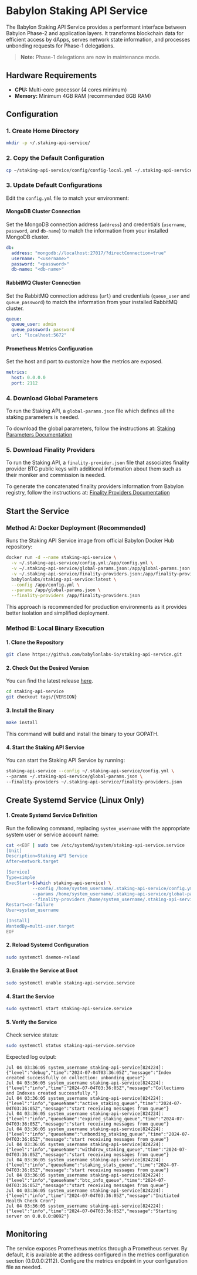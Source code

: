 # Babylon Staking API Service

The Babylon Staking API Service provides a performant interface between Babylon
Phase-2 and application layers. It transforms blockchain data for efficient
access by dApps, serves network state information, and processes unbonding
requests for Phase-1 delegations.

> **Note:** Phase-1 delegations are now in maintenance mode.

## Hardware Requirements

- **CPU:** Multi-core processor (4 cores minimum)
- **Memory:** Minimum 4GB RAM (recommended 8GB RAM)

## Configuration

### 1. Create Home Directory
```bash
mkdir -p ~/.staking-api-service/
```

### 2. Copy the Default Configuration
```bash
cp ~/staking-api-service/config/config-local.yml ~/.staking-api-service/config.yml
```

### 3. Update Default Configurations

Edit the `config.yml` file to match your environment:

#### MongoDB Cluster Connection
Set the MongoDB connection address (`address`) and credentials (`username`,
`password`, and `db-name`) to match the information from your installed MongoDB
cluster.

```yaml
db:
  address: "mongodb://localhost:27017/?directConnection=true"
  username: "<username>"
  password: "<password>"
  db-name: "<db-name>"
```

#### RabbitMQ Cluster Connection
Set the RabbitMQ connection address (`url`) and credentials (`queue_user` and
`queue_password`) to match the information from your installed RabbitMQ cluster.

```yaml
queue:
  queue_user: admin
  queue_password: password
  url: "localhost:5672"
```

#### Prometheus Metrics Configuration
Set the host and port to customize how the metrics are exposed.

```yaml
metrics:
  host: 0.0.0.0
  port: 2112
```

### 4. Download Global Parameters

To run the Staking API, a `global-params.json` file which defines all the
staking parameters is needed.

To download the global parameters, follow the instructions at:
[Staking Parameters Documentation](https://docs.babylonlabs.io/docs/user-guides/bitcoin-staking-phase1/backend-deployment/global-params#staking-parameters)

### 5. Download Finality Providers

To run the Staking API, a `finality-provider.json` file that associates finality
provider BTC public keys with additional information about them such as their
moniker and commission is needed.

To generate the concatenated finality providers information from Babylon
registry, follow the instructions at:
[Finality Providers Documentation](https://docs.babylonlabs.io/docs/user-guides/bitcoin-staking-phase1/backend-deployment/global-params#22-generating-concatenated-finality-provider-information)

## Start the Service

### Method A: Docker Deployment (Recommended)

Runs the Staking API Service image from official Babylon Docker Hub repository:

```bash
docker run -d --name staking-api-service \
  -v ~/.staking-api-service/config.yml:/app/config.yml \
  -v ~/.staking-api-service/global-params.json:/app/global-params.json \
  -v ~/.staking-api-service/finality-providers.json:/app/finality-providers.json \
  babylonlabs/staking-api-service:latest \
  --config /app/config.yml \
  --params /app/global-params.json \
  --finality-providers /app/finality-providers.json
```

This approach is recommended for production environments as it provides better
isolation and simplified deployment.

### Method B: Local Binary Execution

#### 1. Clone the Repository
```bash
git clone https://github.com/babylonlabs-io/staking-api-service.git
```

#### 2. Check Out the Desired Version
You can find the latest release
[here](https://github.com/babylonlabs-io/staking-api-service/releases).

```bash
cd staking-api-service
git checkout tags/{VERSION}
```

#### 3. Install the Binary
```bash
make install
```
This command will build and install the binary to your GOPATH.

#### 4. Start the Staking API Service
You can start the Staking API Service by running:

```bash
staking-api-service --config ~/.staking-api-service/config.yml \
--params ~/.staking-api-service/global-params.json \
--finality-providers ~/.staking-api-service/finality-providers.json
```

## Create Systemd Service (Linux Only)

#### 1. Create Systemd Service Definition
Run the following command, replacing `system_username` with the appropriate
system user or service account name:

```bash
cat <<EOF | sudo tee /etc/systemd/system/staking-api-service.service
[Unit]
Description=Staking API Service
After=network.target

[Service]
Type=simple
ExecStart=$(which staking-api-service) \
          --config /home/system_username/.staking-api-service/config.yml \
          --params /home/system_username/.staking-api-service/global-params.json \
          --finality-providers /home/system_username/.staking-api-service/finality-providers.json
Restart=on-failure
User=system_username

[Install]
WantedBy=multi-user.target
EOF
```

#### 2. Reload Systemd Configuration
```bash
sudo systemctl daemon-reload
```

#### 3. Enable the Service at Boot
```bash
sudo systemctl enable staking-api-service.service
```

#### 4. Start the Service
```bash
sudo systemctl start staking-api-service.service
```

#### 5. Verify the Service
Check service status:
```bash
sudo systemctl status staking-api-service.service
```

Expected log output:
```
Jul 04 03:36:05 system_username staking-api-service[824224]: {"level":"debug","time":"2024-07-04T03:36:05Z","message":"Index created successfully on collection: unbonding_queue"}
Jul 04 03:36:05 system_username staking-api-service[824224]: {"level":"info","time":"2024-07-04T03:36:05Z","message":"Collections and Indexes created successfully."}
Jul 04 03:36:05 system_username staking-api-service[824224]: {"level":"info","queueName":"active_staking_queue","time":"2024-07-04T03:36:05Z","message":"start receiving messages from queue"}
Jul 04 03:36:05 system_username staking-api-service[824224]: {"level":"info","queueName":"expired_staking_queue","time":"2024-07-04T03:36:05Z","message":"start receiving messages from queue"}
Jul 04 03:36:05 system_username staking-api-service[824224]: {"level":"info","queueName":"unbonding_staking_queue","time":"2024-07-04T03:36:05Z","message":"start receiving messages from queue"}
Jul 04 03:36:05 system_username staking-api-service[824224]: {"level":"info","queueName":"withdraw_staking_queue","time":"2024-07-04T03:36:05Z","message":"start receiving messages from queue"}
Jul 04 03:36:05 system_username staking-api-service[824224]: {"level":"info","queueName":"staking_stats_queue","time":"2024-07-04T03:36:05Z","message":"start receiving messages from queue"}
Jul 04 03:36:05 system_username staking-api-service[824224]: {"level":"info","queueName":"btc_info_queue","time":"2024-07-04T03:36:05Z","message":"start receiving messages from queue"}
Jul 04 03:36:05 system_username staking-api-service[824224]: {"level":"info","time":"2024-07-04T03:36:05Z","message":"Initiated Health Check Cron"}
Jul 04 03:36:05 system_username staking-api-service[824224]: {"level":"info","time":"2024-07-04T03:36:05Z","message":"Starting server on 0.0.0.0:8092"}
```

## Monitoring

The service exposes Prometheus metrics through a Prometheus server. By default,
it is available at the address configured in the metrics configuration section
(0.0.0.0:2112). Configure the metrics endpoint in your configuration file as
needed.